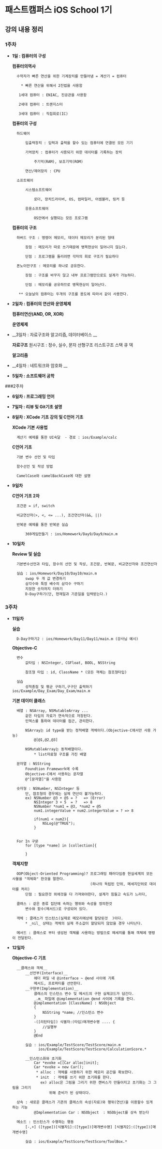 # 패스트캠퍼스 iOS School 1기
## 강의 내용 정리
### 1주차
+ __1일 : 컴퓨터의 구성__

	__컴퓨터의역사__
		
		수학자가 빠른 연산을 위한 기계장치를 만들어냄 = 계산기 = 컴퓨터
		
		  * 빠른 연산을 위해서 2진법을 사용함
		
		 1세대 컴퓨터 : ENIAC, 진공관을 사용함
		
		 2세대 컴퓨터 : 트랜지스터
		
		 3세대 컴퓨터 : 직접회로(IC)

	__컴퓨터의 구성__
	 	
	 	하드웨어
	 	
	 		입출력장치 : 입력과 출력을 할수 있는 컴퓨터에 연결된 모든 기기
	 	
	 		기억장치 : 컴퓨터가 사용되기 위한 데이터를 기록하는 장치
	 	
	 			주기억(RAM), 보조기억(ROM)
	 	
	 		연산/제어장치 : CPU

	 	소프트웨어
	 	
	 		시스템소프트웨어
	 	
	 			로더, 장치드라이버, OS, 컴파일러, 어셈블러, 링커 등

	 		응용소프트웨어
	 	
	 			OS안에서 실행되는 모든 프로그램

	__컴퓨터의 구조__
		
		하버드 구조 : 명령어 메모리, 데이터 메모리가 분리된 형태
		
			장점 : 메모리가 따로 쓰기때문에 병목현상이 일어나지 않는다.
		
			단점 : 프로그램을 돌리려면 각자의 회로 구조가 필요하다 
		
		폰노이만구조 : 메모리를 하나로 공유한다.
		
			장점 : 구조를 바꾸지 않고 내부 프로그램만으로도 설계가 가능하다.
		
			단점 : 메모리를 공유하므로 병목현상이 일어난다.

		 ** 오늘날의 컴퓨터는 두개의 구조를 용도에 따라서 같이 사용한다.

+ __2일차 : 컴퓨터의 연산와 운영체제__

	__컴퓨터연산(AND, OR, XOR)__

	__운영체제__

+ __3일차 : 자료구조와 알고리즘, 데이터베이스 __

	__자료구조__
		원시구조 : 정수, 실수, 문자
		선형구조
			리스트구조
			스택
			큐
			덱



	__알고리즘__

+ __4일차 : 네트워크와 암호화 __

+ __5일차 : 소프트웨어 공학__

###2주차

+ __6일차 : 프로그래밍 언어__

+ __7일차 : 리뷰 및 Git기초 설명__

+ __8일차 : XCode 기초 강의 및 C언어 기초__

	__XCode 기본 사용법__
		
		계산기 예제를 통한 UI숙달  - 경로 : ios/Example/calc

	__C언어 기초__
		
		기본 변수 선언 및 타입
		
		함수선언 및 작성 방법
		
		CamelCase와 camelBackCase에 대한 설명

+ __9일차__

	__C언어 기초 2차__
		
		조건문 = if, switch
		
		비교연산자(>, <, <= ...), 조건연산자(&&, ||)
		
		반복문 예제를 통한 반복문 실습 
		
			369게임만들기 : ios/Homework/Day9/Day9/main.m
			
+ __10일차__

	__Review 및 실습__

		기본변수선언과 타입, 함수의 선언 및 작성, 조건문, 반복문, 비교연산자와 조건연산자

		실습 : ios/Homework/Day10/Day10/main.m
			swap 두 개 값 변경하기
			삼각수와 특정 배수의 삼각수 구하기
			지정한 숫자까지 더하기
			D-Day구하기(단, 현재일과 기준일을 입력받는다.)

### 3주차

+ __11일차__

	__실습__

		D-Day구하기2 : ios/Homework/Day11/Day11/main.m (강사님 예시)

	__Objective-C__

		변수
			값타입 : NSInteger, CGFloat, BOOL, NSString

			참조형 타입 : id, ClassName * (모든 객체는 참조형타입)
		
		실습
			성적총점 및 평균 구하기,구구단 출력하기 ios/Example/Day_Exam/Day_Exam/main.m

	__기본 데이터 클래스__

		배열 : NSArray, NSMutableArray ...
			같은 타입의 자료가 연속적으로 저장된다.
			인덱스를 통하여 데이터를 접근, 관리한다. 

			NSArray는 id type을 받는 정적배열 객체이다.(Objective-C에서만 사용 가능)
				@[@1,@2,@3]

			NSMutableArray는 동적배열이다.
				* list자료형 구조를 가진 배열

		문자열 : NSString
			Foundtion Framework에 수록 
			Objective-C에서 사용하는 문자열 
			@"[문자열]"을 사용함

		숫자형 : NSNumber, NSInteger 등
			단, 참조형의 경우에는 실제 연산이 불가능하다.
			ex) NSNumber @3 + @5 = ?   => (Error)
			    NSInteger 3 + 5  = ?   => 8
			    NSNumber *num1 = @3, *num2 = @5
			    num1.integerValue + num2.integerValue = ? => 8

			    if(num1 < num2){
			    	NSLog(@"TRUE");
			    }


		For In 구문 
			for [type *name] in [collection]{

			}



	__객체지향__

		OOP(Object-Oriented Programming)? 프로그래밍 패러다임중 현실세계의 모든 사물을 "객체화" 한것을 말한다.
		                                  (하나의 독립된 단위, 메세지단위로 데이터를 처리)
			단점 : 필요한것 외에것을 다 가져와야한다, 설계가 힘들고 속도가 느리다,

		클래스 : 같은 종류 집단에 속하는 행위와 속성을 정의한것
			변수와 함수(메서드)로 구성되어 있다.

		객체 : 클래스가 인스턴스(실제로 메모리에상에 할당된것	)이다.
			* _nil_ 상태는 객체의 실제 주소값이 할당되지 않았을 경우 나타난다.
		
		메서드 : 클래스로 부터 생성된 객체를 사용하는 방법으로 메세지를 통해 객체에 명령이 전달된다.

+ __12일차__
	
	__Objective-C 기초__

		__클래스와 객체__
			__선언부(Interface)__
				헤더 파일 내 @interface ~ @end 사이에 기록
				메서드, 프로퍼티를 선언한다.
			__구현부(Implementation)__
				클래스의 인스턴스 변수 및 메서드의 구현 실제코드가 담긴다.
				_.m_ 파일에 @implementation @end 사이에 기록을 한다.
				@implementation [ClassName] : NSObject
				{
					NSString *name; //인스턴스 변수
				}
				-([리턴타입]) 식별자:(타입)매개변수명 .... {
					//실행부
				}
				@End
		
			실습 : ios/Example/TestScore/TestScore/main.m
             	  ios/Example/TestScore/TestScore/CalculationScore.*

            __인스턴스화와 초기화__
            	Car *evoke =[[Car alloc]init];
            	Car *evoke = new Car();
            	 * alloc : 객체를 사용하기 위한 메모리 공간을 확보한다.  
            	 * init  : 객체를 쓰기 위한 초기화를 한다.
            	   ex) alloc은 그림을 그리기 위한 캔버스가 만들어지고 초기화는 그 그림을 그리기 
            	       위해 준비가 된 상태이다. 

        상속 : 새로운 클래스가 기존의 클래스의 속성(자료)와 행위(연산)을 이용할수 있게 하는 기능
				@Implementation Car : NSObject  : NSObject를 상속 받는다

        메소드 : 인스턴스가 수행하는 행동
        	[-,+] ([type])[식별자1]:([type])[매개변수명] [식별자2]:([type])[매개변수명]

        	실습 : ios/Example/TestScore/TestScore/ToolBox.*



		







	
	


